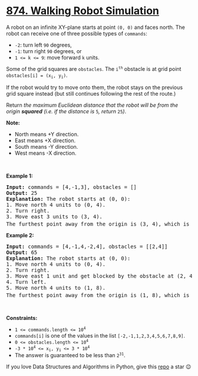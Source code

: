 # [874. Walking Robot Simulation][title]

<p>A robot on an infinite XY-plane starts at point <code>(0, 0)</code> and faces north. The robot can receive one of three possible types of <code>commands</code>:</p>
<ul>
<li><code>-2</code>: turn left <code>90</code> degrees,</li>
<li><code>-1</code>: turn right <code>90</code> degrees, or</li>
<li><code>1 &lt;= k &lt;= 9</code>: move forward <code>k</code> units.</li>
</ul>
<p>Some of the grid squares are <code>obstacles</code>. The <code>i<sup>th</sup></code> obstacle is at grid point <code>obstacles[i] = (x<sub>i</sub>, y<sub>i</sub>)</code>.</p>
<p>If the robot would try to move onto them, the robot stays on the previous grid square instead (but still continues following the rest of the route.)</p>
<p>Return <em>the maximum Euclidean distance that the robot will be from the origin <strong>squared</strong> (i.e. if the distance is </em><code>5</code><em>, return </em><code>25</code><em>)</em>.</p>
<p><strong>Note:</strong></p>
<ul>
<li>North means +Y direction.</li>
<li>East means +X direction.</li>
<li>South means -Y direction.</li>
<li>West means -X direction.</li>
</ul>
<p> </p>
<p><strong>Example 1:</strong></p>
<pre><strong>Input:</strong> commands = [4,-1,3], obstacles = []
<strong>Output:</strong> 25
<strong>Explanation:</strong> The robot starts at (0, 0):
1. Move north 4 units to (0, 4).
2. Turn right.
3. Move east 3 units to (3, 4).
The furthest point away from the origin is (3, 4), which is 3<sup>2</sup> + 4<sup>2</sup> = 25 units away.
</pre>
<p><strong>Example 2:</strong></p>
<pre><strong>Input:</strong> commands = [4,-1,4,-2,4], obstacles = [[2,4]]
<strong>Output:</strong> 65
<strong>Explanation:</strong> The robot starts at (0, 0):
1. Move north 4 units to (0, 4).
2. Turn right.
3. Move east 1 unit and get blocked by the obstacle at (2, 4), robot is at (1, 4).
4. Turn left.
5. Move north 4 units to (1, 8).
The furthest point away from the origin is (1, 8), which is 1<sup>2</sup> + 8<sup>2</sup> = 65 units away.
</pre>
<p> </p>
<p><strong>Constraints:</strong></p>
<ul>
<li><code>1 &lt;= commands.length &lt;= 10<sup>4</sup></code></li>
<li><code>commands[i]</code> is one of the values in the list <code>[-2,-1,1,2,3,4,5,6,7,8,9]</code>.</li>
<li><code>0 &lt;= obstacles.length &lt;= 10<sup>4</sup></code></li>
<li><code>-3 * 10<sup>4</sup> &lt;= x<sub>i</sub>, y<sub>i</sub> &lt;= 3 * 10<sup>4</sup></code></li>
<li>The answer is guaranteed to be less than <code>2<sup>31</sup></code>.</li>
</ul>


If you love Data Structures and Algorithms in Python, give this [repo][me] a star :wink:

[title]: https://leetcode.com/problems/walking-robot-simulation
[me]: https://github.com/bumblebee211196/awesome-python-leetcode